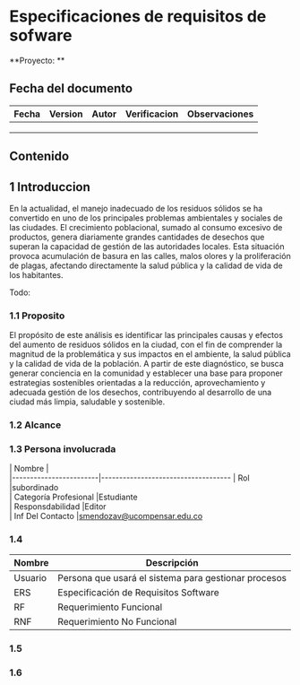# Especificaciones de requisitos de sofware
 
**Proyecto: **
 
## Fecha del documento
| Fecha  | Version  | Autor  | Verificacion  | Observaciones  |
|---|---|---|---|---|                                      
|   |   |   |   |   |                                     
|   |   |   |   |   |                                    
|   |   |   |   |   |  


## Contenido
 
## 1 Introduccion
 En la actualidad, el manejo inadecuado de los residuos sólidos se ha convertido en uno de los principales problemas ambientales y sociales de las ciudades. El crecimiento poblacional, sumado al consumo excesivo de productos, genera diariamente grandes cantidades de desechos que superan la capacidad de gestión de las autoridades locales. Esta situación provoca acumulación de basura en las calles, malos olores y la proliferación de plagas, afectando directamente la salud pública y la calidad de vida de los habitantes.
 
Todo: 
 
### 1.1 Proposito
El propósito de este análisis es identificar las principales causas y efectos del aumento de residuos sólidos en la ciudad, con el fin de comprender la magnitud de la problemática y sus impactos en el ambiente, la salud pública y la calidad de vida de la población. A partir de este diagnóstico, se busca generar conciencia en la comunidad y establecer una base para proponer estrategias sostenibles orientadas a la reducción, aprovechamiento y adecuada gestión de los desechos, contribuyendo al desarrollo de una ciudad más limpia, saludable y sostenible.
 
 
### 1.2 Alcance
 
### 1.3 Persona involucrada
 
| Nombre                 |                                                   
|------------------------|------------------------------------
| Rol                    |subordinado                                                   
| Categoría Profesional  |Estudiante                              
| Responsdabilidad       |Editor   
| Inf Del Contacto       |smendozav@ucompensar.edu.co                                   
 
### 1.4
 
| Nombre  | Descripción                                          |
|---------|------------------------------------------------------|
| Usuario | Persona que usará el sistema para gestionar procesos |
| ERS     | Especificación de Requisitos Software                |
| RF      | Requerimiento Funcional                              |
| RNF     | Requerimiento No Funcional                           |
 
### 1.5

### 1.6
